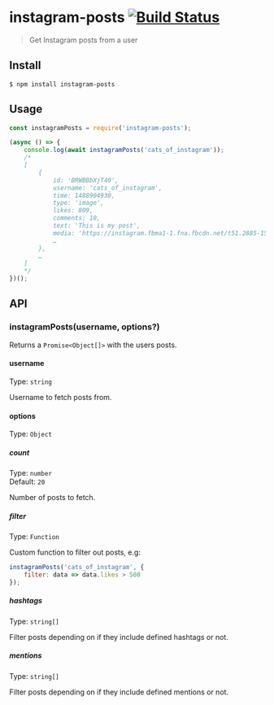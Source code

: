 # instagram-posts [![Build Status](https://travis-ci.org/kevva/instagram-posts.svg?branch=master)](https://travis-ci.org/kevva/instagram-posts)

> Get Instagram posts from a user


## Install

```
$ npm install instagram-posts
```


## Usage

```js
const instagramPosts = require('instagram-posts');

(async () => {
	console.log(await instagramPosts('cats_of_instagram'));
	/*
	[
		{
			id: 'BRWBBbXjT40',
			username: 'cats_of_instagram',
			time: 1488904930,
			type: 'image',
			likes: 809,
			comments: 10,
			text: 'This is my post',
			media: 'https://instagram.fbma1-1.fna.fbcdn.net/t51.2885-15/s640x640/sh0.08/e35/1231231_123123_1231231.jpg',
			…
		},
		…
	]
	*/
})();
```


## API

### instagramPosts(username, options?)

Returns a `Promise<Object[]>` with the users posts.

#### username

Type: `string`

Username to fetch posts from.

#### options

Type: `Object`

##### count

Type: `number`<br>
Default: `20`

Number of posts to fetch.

##### filter

Type: `Function`

Custom function to filter out posts, e.g:

```js
instagramPosts('cats_of_instagram', {
	filter: data => data.likes > 500
});
```

##### hashtags

Type: `string[]`

Filter posts depending on if they include defined hashtags or not.

##### mentions

Type: `string[]`

Filter posts depending on if they include defined mentions or not.
